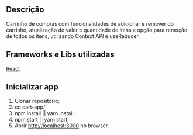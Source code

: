 ## Descrição

Carrinho de compras com funcionalidades de adicionar e remover do carrinho, atualização de valor e quantidade de itens e opção para remoção de todos os itens, utilizando Context API e useReducer.

## Frameworks e Libs utilizadas

[React](https://github.com/facebook/react/)

## Inicializar app

1. Clonar repositório;
2. cd cart-app/
3. npm install || yarn install;
4. npm start || yarn start;
5. Abrir [http://localhost:3000](http://localhost:3000) no browser.

